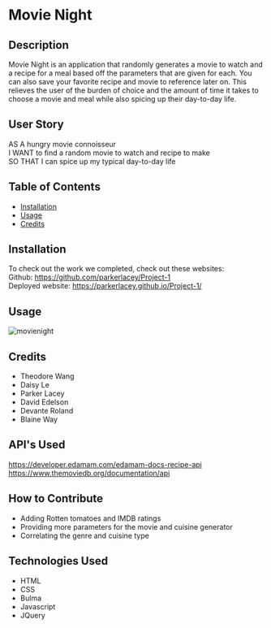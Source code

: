 # Movie Night

## Description

Movie Night is an application that randomly generates a movie to watch and a recipe for a meal based off the parameters that are given for each. You can also save your favorite recipe and movie to reference later on. This relieves the user of the burden of choice and the amount of time it takes to choose a movie and meal while also spicing up their day-to-day life. 

## User Story

AS A hungry movie connoisseur <br>
I WANT to find a random movie to watch and recipe to make <br>
SO THAT I can spice up my typical day-to-day life

## Table of Contents 

- [Installation](#installation)
- [Usage](#usage)
- [Credits](#credits)

## Installation

To check out the work we completed, check out these websites: <br>
Github: https://github.com/parkerlacey/Project-1 <br>
Deployed website: https://parkerlacey.github.io/Project-1/

## Usage

![movienight](assets/Movie-Night.gif) 

## Credits

* Theodore Wang
* Daisy Le
* Parker Lacey
* David Edelson
* Devante Roland
* Blaine Way

## API's Used

https://developer.edamam.com/edamam-docs-recipe-api <br>
https://www.themoviedb.org/documentation/api


## How to Contribute

- Adding Rotten tomatoes and IMDB ratings <br>
- Providing more parameters for the movie and cuisine generator <br>
- Correlating the genre and cuisine type 

## Technologies Used

* HTML
* CSS
* Bulma
* Javascript
* JQuery


 
